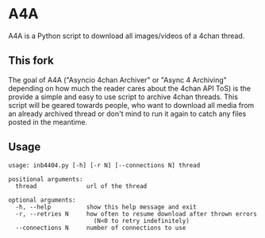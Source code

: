 # A4A

A4A is a Python script to download all images/videos of a 4chan thread.

## This fork

The goal of A4A ("Asyncio 4chan Archiver" or "Async 4 Archiving" depending on how much the reader cares about the 4chan API ToS) is the provide a simple and easy to use script to archive 4chan threads. This script will be geared towards people, who want to download all media from an already archived thread or don't mind to run it again to catch any files posted in the meantime.

## Usage

```
usage: inb4404.py [-h] [-r N] [--connections N] thread

positional arguments:
  thread              url of the thread

optional arguments:
  -h, --help          show this help message and exit
  -r, --retries N     how often to resume download after thrown errors
                        (N<0 to retry indefinitely)  
  --connections N     number of connections to use
```
